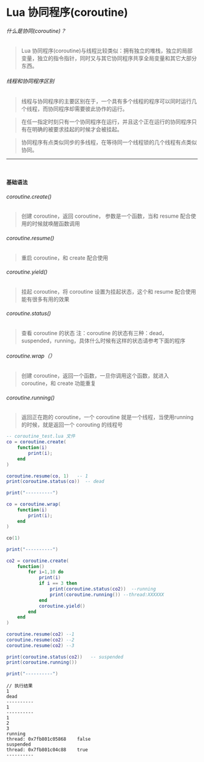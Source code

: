 # Lua 协同程序(coroutine)

###### 什么是协同(coroutine)？
> Lua 协同程序(coroutine)与线程比较类似：拥有独立的堆栈，独立的局部变量，独立的指令指针，同时又与其它协同程序共享全局变量和其它大部分东西。

###### 线程和协同程序区别
> 线程与协同程序的主要区别在于，一个具有多个线程的程序可以同时运行几个线程，而协同程序却需要彼此协作的运行。

> 在任一指定时刻只有一个协同程序在运行，并且这个正在运行的协同程序只有在明确的被要求挂起的时候才会被挂起。

> 协同程序有点类似同步的多线程，在等待同一个线程锁的几个线程有点类似协同。


---
&nbsp;


#### 基础语法

###### coroutine.create()	
> 创建 coroutine，返回 coroutine， 参数是一个函数，当和 resume 配合使用的时候就唤醒函数调用
###### coroutine.resume()	
> 重启 coroutine，和 create 配合使用
###### coroutine.yield()	
> 挂起 coroutine，将 coroutine 设置为挂起状态，这个和 resume 配合使用能有很多有用的效果
###### coroutine.status()	
> 查看 coroutine 的状态
注：coroutine 的状态有三种：dead，suspended，running，具体什么时候有这样的状态请参考下面的程序
###### coroutine.wrap（）	
> 创建 coroutine，返回一个函数，一旦你调用这个函数，就进入 coroutine，和 create 功能重复
###### coroutine.running()	
> 返回正在跑的 coroutine，一个 coroutine 就是一个线程，当使用running的时候，就是返回一个 corouting 的线程号



```lua
-- coroutine_test.lua 文件
co = coroutine.create(
    function(i)
        print(i);
    end
)
 
coroutine.resume(co, 1)   -- 1
print(coroutine.status(co))  -- dead
 
print("----------")
 
co = coroutine.wrap(
    function(i)
        print(i);
    end
)
 
co(1)
 
print("----------")
 
co2 = coroutine.create(
    function()
        for i=1,10 do
            print(i)
            if i == 3 then
                print(coroutine.status(co2))  --running
                print(coroutine.running()) --thread:XXXXXX
            end
            coroutine.yield()
        end
    end
)
 
coroutine.resume(co2) --1
coroutine.resume(co2) --2
coroutine.resume(co2) --3
 
print(coroutine.status(co2))   -- suspended
print(coroutine.running())
 
print("----------")
```

```
// 执行结果
1
dead
----------
1
----------
1
2
3
running
thread: 0x7fb801c05868    false
suspended
thread: 0x7fb801c04c88    true
----------
```



































